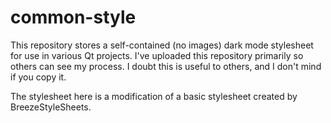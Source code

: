 common-style
============

This repository stores a self-contained (no images) dark mode stylesheet for use
in various Qt projects. I've uploaded this repository primarily so others can
see my process. I doubt this is useful to others, and I don't mind if you copy
it.

The stylesheet here is a modification of a basic stylesheet created by
BreezeStyleSheets.
